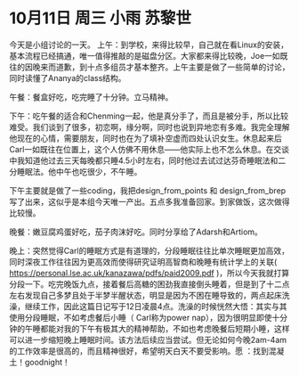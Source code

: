 # 10月11日 周三 小雨 苏黎世

今天是小组讨论的一天。上午：到学校，来得比较早，自己就在看Linux的安装，基本流程已经搞通，唯一值得推敲的是磁盘分区。大家都来得比较晚，Joe一如既往的因晚来而道歉，到十点多组员才基本整齐。上午主要是做了一些简单的讨论，同时读懂了Ananya的class结构。午餐：餐盒好吃，吃完睡了十分钟。立马精神。下午：吃午餐的适合和Chenming一起，他是真分手了，而且是被分手，所以比较难受。我们谈到了很多，初恋啊，缘分啊，同时也说到异地恋有多难。我完全理解他现在的心情，需要朋友，同时也在为了填补空虚而四处认识女生。休息起来后Carl一如既往在位置上，这个人仿佛不用休息——他实际上也不怎么休息。在交谈中我知道他过去三天每晚都只睡4.5小时左右，同时他过去试过达芬奇睡眠法和二分睡眠法。他中午也吃很少，不午睡。下午主要就是做了一些coding，我把design_from_points 和 design_from_brep 写了出来，这似乎是本组今天唯一产出。五点多我准备回家。到家做饭，这次做得比较慢。晚餐：嫩豆腐鸡蛋好吃，茄子肉沫好吃。同时分享给了Adarsh和Artiom。晚上：突然觉得Carl的睡眠方式是有道理的，分段睡眠往往比单次睡眠更加高效，同时深夜工作往往因为更高效而使得研究证明高智商和晚睡有统计学上的关联( https://personal.lse.ac.uk/kanazawa/pdfs/paid2009.pdf )，所以今天我就打算分段一下。吃完晚饭九点，接着餐后高糖的困劲我直接倒头睡着，但是到了十二点左右发现自己多梦且处于半梦半醒状态，明显是因为不困在睡导致的，两点起床洗澡，继续工作，因此这篇日记写于12日凌晨4点。洗澡的时候恍然大悟：其实与其使用分段睡眠，不如考虑餐后小睡（ Carl称为power nap），因为很明显即使十分钟的午睡都能对我的下午有极其大的精神帮助，不如也考虑晚餐后短期小睡，这样可以进一步缩短晚上睡眠时间。该方法后续应当尝试。但无论如何今晚2am-4am的工作效率是很高的，而且精神很好，希望明天白天不要受影响。愿 ：找到混凝土！goodnight！

